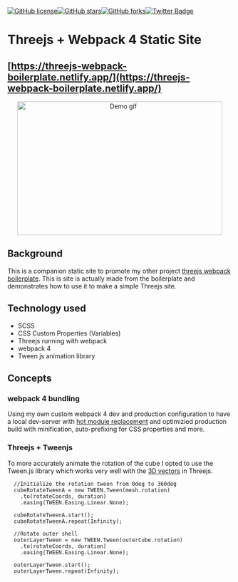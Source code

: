[![GitHub license](https://img.shields.io/github/license/ethanny2/threejs-webpack-boiler-staticsite)](https://github.com/ethanny2/threejs-webpack-boiler-staticsite)[![GitHub stars](https://img.shields.io/github/stars/ethanny2/threejs-webpack-boiler-staticsite)](https://github.com/ethanny2/threejs-webpack-boiler-staticsite/stargazers)[![GitHub forks](https://img.shields.io/github/forks/ethanny2/threejs-webpack-boiler-staticsite)](https://github.com/ethanny2/threejs-webpack-boiler-staticsite/network)[![Twitter Badge](https://img.shields.io/badge/chat-twitter-blue.svg)](https://twitter.com/ArrayLikeObj)

# Threejs + Webpack 4 Static Site

## [https://threejs-webpack-boilerplate.netlify.app/](https://threejs-webpack-boilerplate.netlify.app/)

<p align="center">
  <img width="460" height="300" src="https://media2.giphy.com/media/Ew5p0EpLDcPuXHhu7J/giphy.gif" alt="Demo gif">
</p>


## Background
This is a companion static site to promote my other project [threejs webpack boilerplate](https://github.com/ethanny2/threejs-es6-webpack-barebones-boilerplate). This is site is actually made from the boilerplate and demonstrates how to use it to make a simple Threejs site.

## Technology used
- SCSS
- CSS Custom Properties (Variables)
- Threejs running with webpack
- webpack 4 
- Tween js animation library
## Concepts

### webpack 4 bundling

Using my own custom webpack 4 dev and production configuration to have a local dev-server with [hot module replacement](https://webpack.js.org/concepts/hot-module-replacement/) and optimizied production build with minification, auto-prefixing for CSS properties and more.


### Threejs + Tweenjs
To more accurately animate the rotation of the cube I opted to use the Tween.js library which works very well with the [3D vectors](https://threejs.org/docs/#api/en/math/Vector3) in Threejs. 

```
  //Initialize the rotation tween from 0deg to 360deg
  cubeRotateTweenA = new TWEEN.Tween(mesh.rotation)
    .to(rotateCoords, duration)
    .easing(TWEEN.Easing.Linear.None);

  cubeRotateTweenA.start();
  cubeRotateTweenA.repeat(Infinity);

  //Rotate outer shell
  outerLayerTween = new TWEEN.Tween(outerCube.rotation)
    .to(rotateCoords, duration)
    .easing(TWEEN.Easing.Linear.None);

  outerLayerTween.start();
  outerLayerTween.repeat(Infinity);
```